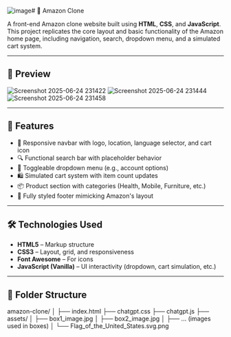![image](https://github.com/user-attachments/assets/717e815e-2ab1-4b90-9c25-a73f599f4445)# 🛒 Amazon Clone

A front-end Amazon clone website built using **HTML**, **CSS**, and **JavaScript**. This project replicates the core layout and basic functionality of the Amazon home page, including navigation, search, dropdown menu, and a simulated cart system.

---

## 📸 Preview

![Screenshot 2025-06-24 231422](https://github.com/user-attachments/assets/49ad380d-3154-4ea1-8f1a-fd237e768d07)
![Screenshot 2025-06-24 231444](https://github.com/user-attachments/assets/67d0aaa9-5678-40c1-8ef4-bdb91f601e92)
![Screenshot 2025-06-24 231458](https://github.com/user-attachments/assets/4c9555b1-276e-4b39-9d1b-3f3a913a9a94)

---

## 🚀 Features

- 🧭 Responsive navbar with logo, location, language selector, and cart icon  
- 🔍 Functional search bar with placeholder behavior  
- 📂 Toggleable dropdown menu (e.g., account options)  
- 🛍️ Simulated cart system with item count updates  
- 📦 Product section with categories (Health, Mobile, Furniture, etc.)  
- 📄 Fully styled footer mimicking Amazon's layout  

---

## 🛠️ Technologies Used

- **HTML5** – Markup structure  
- **CSS3** – Layout, grid, and responsiveness  
- **Font Awesome** – For icons  
- **JavaScript (Vanilla)** – UI interactivity (dropdown, cart simulation, etc.)

---

## 📁 Folder Structure
amazon-clone/
│
├── index.html
├── chatgpt.css
├── chatgpt.js
├── assets/
│ ├── box1_image.jpg
│ ├── box2_image.jpg
│ ├── ... (images used in boxes)
│ └── Flag_of_the_United_States.svg.png
